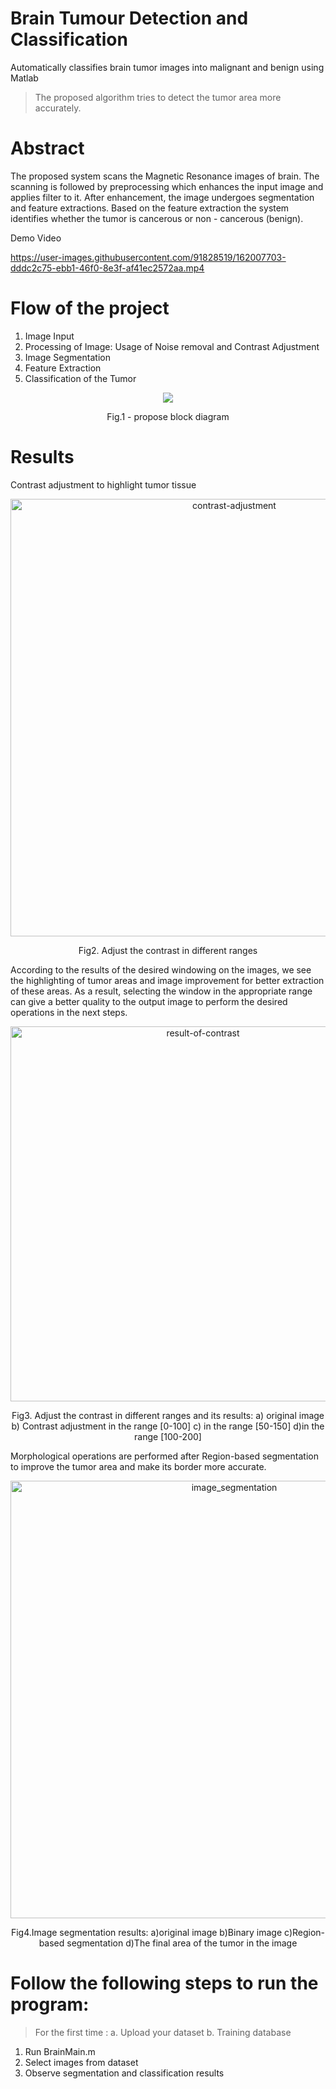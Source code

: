 # Brain Tumour Detection and Classification
Automatically classifies brain tumor images into malignant and benign using Matlab
> The proposed algorithm tries to detect the tumor area more accurately.

# Abstract
The proposed system scans the Magnetic Resonance images of brain. The scanning is followed by preprocessing which enhances the input image and applies filter to it. After enhancement, the image undergoes segmentation and feature extractions. Based on the feature extraction the system identifies whether the tumor is cancerous or non - cancerous (benign).

Demo Video

https://user-images.githubusercontent.com/91828519/162007703-dddc2c75-ebb1-46f0-8e3f-af41ec2572aa.mp4



# Flow of the project
1. Image Input
2. Processing of Image: Usage of Noise removal and Contrast Adjustment
3. Image Segmentation
4. Feature Extraction
5. Classification of the Tumor

<p align = "center">
<img src = "https://user-images.githubusercontent.com/91828519/162007032-8cb3719b-1c06-46a3-8b52-311e10ec4196.png">
</p>
<p align = "center">
Fig.1 - propose block diagram 
</p>


# Results
Contrast adjustment to highlight tumor tissue

<p align = "center">
<img src="https://user-images.githubusercontent.com/91828519/162019373-03b4b0f8-f924-4332-b948-8b3fac5b17aa.png" width="700" alt="contrast-adjustment">
</p>
<p align = "center">
Fig2. Adjust the contrast in different ranges 
</p>


According to the results of the desired windowing on the images, we see the highlighting of tumor areas and image improvement for better extraction of these areas. As a result, selecting the window in the appropriate range can give a better quality to the output image to perform the desired operations in the next steps.

<p align = "center">
<img src="https://user-images.githubusercontent.com/91828519/162472864-e65faece-7cb5-4350-b28c-652750b7d4e7.png" width="600" alt="result-of-contrast">
</p>
<p align = "center">
Fig3. Adjust the contrast in different ranges and its results: a) original image b) Contrast adjustment in the range [0-100] c) in the range [50-150] d)in the range [100-200]
</p>

Morphological operations are performed after Region-based segmentation to improve the tumor area and make its border more accurate.

<p align = "center">
<img src="https://user-images.githubusercontent.com/91828519/162473913-437c353f-20a2-4371-9996-ac8609f2d395.png" width="700" alt="image_segmentation">
</p>
<p align = "center">
Fig4.Image segmentation results: a)original image b)Binary image c)Region-based segmentation d)The final area of the tumor in the image
</p>


# Follow the following steps to run the program:
>For the first time :
>a. Upload your dataset
>b. Training database

1. Run BrainMain.m
2. Select images from dataset
3. Observe segmentation and classification results

